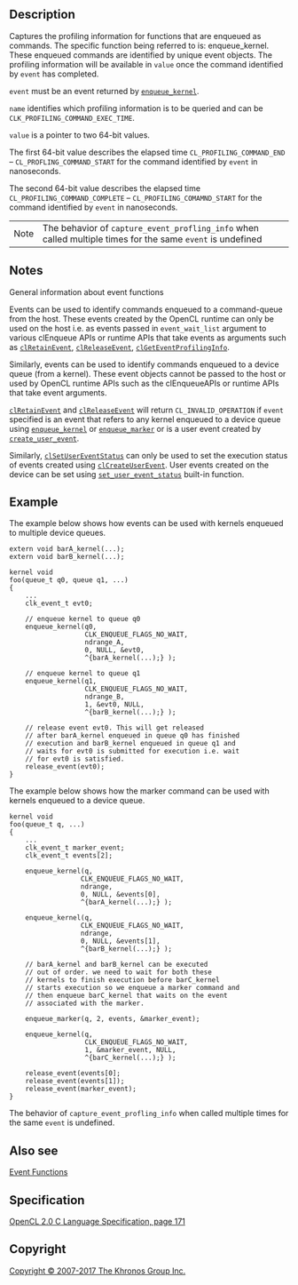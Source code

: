 
## Description

Captures the profiling information for functions that are enqueued as
commands. The specific function being referred to is: enqueue\_kernel.
These enqueued commands are identified by unique event objects. The
profiling information will be available in `value` once the command
identified by `event` has completed.

`event` must be an event returned by
[`enqueue_kernel`](enqueue_kernel.html).

`name` identifies which profiling information is to be queried and can
be `CLK_PROFILING_COMMAND_EXEC_TIME`.

`value` is a pointer to two 64-bit values.

The first 64-bit value describes the elapsed time
`CL_PROFILING_COMMAND_END` – `CL_PROFLING_COMMAND_START` for the command
identified by `event` in nanoseconds.

The second 64-bit value describes the elapsed time
`CL_PROFILING_COMMAND_COMPLETE` – `CL_PROFILING_COMAMND_START` for the
command identified by `event` in nanoseconds.

|   |   |
---|---|
|  Note                              |  The behavior of                     `capture_event_profling_info`       when called multiple times for      the same `event` is undefined     |

## Notes

General information about event functions

Events can be used to identify commands enqueued to a command-queue from
the host. These events created by the OpenCL runtime can only be used on
the host i.e. as events passed in `event_wait_list` argument to various
clEnqueue APIs or runtime APIs that take events as arguments such as
[`clRetainEvent`](clRetainEvent.html),
[`clReleaseEvent`](clReleaseEvent.html),
[`clGetEventProfilingInfo`](clGetEventProfilingInfo.html).

Similarly, events can be used to identify commands enqueued to a device
queue (from a kernel). These event objects cannot be passed to the host
or used by OpenCL runtime APIs such as the clEnqueueAPIs or runtime APIs
that take event arguments.

[`clRetainEvent`](clRetainEvent.html) and
[`clReleaseEvent`](clReleaseEvent.html) will return
`CL_INVALID_OPERATION` if `event` specified is an event that refers to
any kernel enqueued to a device queue using
[`enqueue_kernel`](enqueue_kernel.html) or
[`enqueue_marker`](enqueue_marker.html) or is a user event created by
[`create_user_event`](create_user_event.html).

Similarly, [`clSetUserEventStatus`](clSetUserEventStatus.html) can only
be used to set the execution status of events created using
[`clCreateUserEvent`](clCreateUserEvent.html). User events created on
the device can be set using
[`set_user_event_status`](set_user_event_status.html) built-in function.

## Example

The example below shows how events can be used with kernels enqueued to
multiple device queues.

    extern void barA_kernel(...);
    extern void barB_kernel(...);

    kernel void
    foo(queue_t q0, queue q1, ...)
    {
        ...
        clk_event_t evt0;

        // enqueue kernel to queue q0
        enqueue_kernel(q0,
                       CLK_ENQUEUE_FLAGS_NO_WAIT,
                       ndrange_A,
                       0, NULL, &evt0,
                       ^{barA_kernel(...);} );

        // enqueue kernel to queue q1
        enqueue_kernel(q1,
                       CLK_ENQUEUE_FLAGS_NO_WAIT,
                       ndrange_B,
                       1, &evt0, NULL,
                       ^{barB_kernel(...);} );

        // release event evt0. This will get released
        // after barA_kernel enqueued in queue q0 has finished
        // execution and barB_kernel enqueued in queue q1 and
        // waits for evt0 is submitted for execution i.e. wait
        // for evt0 is satisfied.
        release_event(evt0);
    }

The example below shows how the marker command can be used with kernels
enqueued to a device queue.

    kernel void
    foo(queue_t q, ...)
    {
        ...
        clk_event_t marker_event;
        clk_event_t events[2];

        enqueue_kernel(q,
                      CLK_ENQUEUE_FLAGS_NO_WAIT,
                      ndrange,
                      0, NULL, &events[0],
                      ^{barA_kernel(...);} );

        enqueue_kernel(q,
                      CLK_ENQUEUE_FLAGS_NO_WAIT,
                      ndrange,
                      0, NULL, &events[1],
                      ^{barB_kernel(...);} );

        // barA_kernel and barB_kernel can be executed
        // out of order. we need to wait for both these
        // kernels to finish execution before barC_kernel
        // starts execution so we enqueue a marker command and
        // then enqueue barC_kernel that waits on the event
        // associated with the marker.

        enqueue_marker(q, 2, events, &marker_event);

        enqueue_kernel(q,
                       CLK_ENQUEUE_FLAGS_NO_WAIT,
                       1, &marker_event, NULL,
                       ^{barC_kernel(...);} );

        release_event(events[0];
        release_event(events[1]);
        release_event(marker_event);
    }

The behavior of `capture_event_profling_info` when called multiple times
for the same `event` is undefined.

## Also see

[Event Functions](eventFunctions.html)

## Specification

[OpenCL 2.0 C Language Specification, page
171](https://www.khronos.org/registry/cl/specs/opencl-2.0-openclc.pdf#page=171)

## Copyright

[Copyright © 2007-2017 The Khronos Group Inc.](copyright.html)
